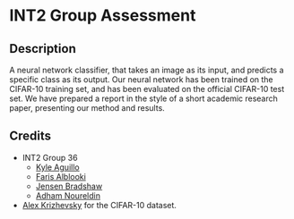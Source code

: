 # INT2 Group Assessment

## Description
A neural network classifier, that takes an image as its input, and predicts a specific class as its output. Our neural network has been trained on the CIFAR-10 training set, and has been evaluated on the official CIFAR-10 test set. We have prepared a report in the style of a short academic research paper, presenting our method and results.

## Credits
- INT2 Group 36
  - [Kyle Aguillo](https://github.com/waterspear)
  - [Faris Alblooki](https://github.com/parisyup)
  - [Jensen Bradshaw](https://github.com/Jensen6842)
  - [Adham Noureldin](https://github.com/Adham125)
- [Alex Krizhevsky](https://www.cs.toronto.edu/~kriz/index.html) for the CIFAR-10 dataset.
